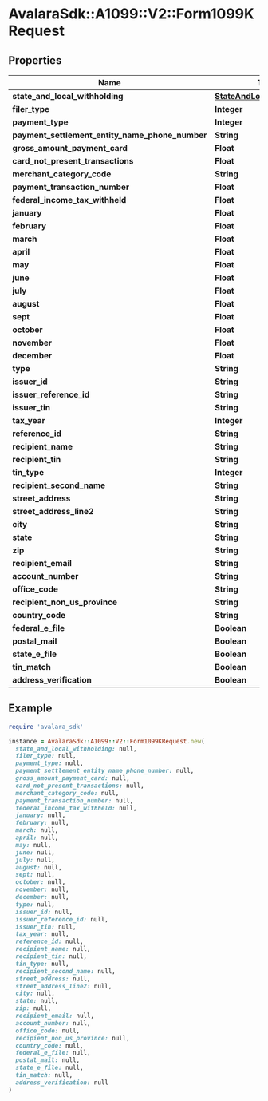 # AvalaraSdk::A1099::V2::Form1099KRequest

## Properties

| Name | Type | Description | Notes |
| ---- | ---- | ----------- | ----- |
| **state_and_local_withholding** | [**StateAndLocalWithholding**](StateAndLocalWithholding.md) |  | [optional] |
| **filer_type** | **Integer** |  | [optional] |
| **payment_type** | **Integer** |  | [optional] |
| **payment_settlement_entity_name_phone_number** | **String** |  | [optional] |
| **gross_amount_payment_card** | **Float** |  | [optional] |
| **card_not_present_transactions** | **Float** |  | [optional] |
| **merchant_category_code** | **String** |  | [optional] |
| **payment_transaction_number** | **Float** |  | [optional] |
| **federal_income_tax_withheld** | **Float** |  | [optional] |
| **january** | **Float** |  | [optional] |
| **february** | **Float** |  | [optional] |
| **march** | **Float** |  | [optional] |
| **april** | **Float** |  | [optional] |
| **may** | **Float** |  | [optional] |
| **june** | **Float** |  | [optional] |
| **july** | **Float** |  | [optional] |
| **august** | **Float** |  | [optional] |
| **sept** | **Float** |  | [optional] |
| **october** | **Float** |  | [optional] |
| **november** | **Float** |  | [optional] |
| **december** | **Float** |  | [optional] |
| **type** | **String** |  | [optional] |
| **issuer_id** | **String** |  | [optional] |
| **issuer_reference_id** | **String** |  | [optional] |
| **issuer_tin** | **String** |  | [optional] |
| **tax_year** | **Integer** |  | [optional] |
| **reference_id** | **String** |  | [optional] |
| **recipient_name** | **String** |  | [optional] |
| **recipient_tin** | **String** |  | [optional] |
| **tin_type** | **Integer** |  | [optional] |
| **recipient_second_name** | **String** |  | [optional] |
| **street_address** | **String** |  | [optional] |
| **street_address_line2** | **String** |  | [optional] |
| **city** | **String** |  | [optional] |
| **state** | **String** |  | [optional] |
| **zip** | **String** |  | [optional] |
| **recipient_email** | **String** |  | [optional] |
| **account_number** | **String** |  | [optional] |
| **office_code** | **String** |  | [optional] |
| **recipient_non_us_province** | **String** |  | [optional] |
| **country_code** | **String** |  | [optional] |
| **federal_e_file** | **Boolean** |  | [optional] |
| **postal_mail** | **Boolean** |  | [optional] |
| **state_e_file** | **Boolean** |  | [optional] |
| **tin_match** | **Boolean** |  | [optional] |
| **address_verification** | **Boolean** |  | [optional] |

## Example

```ruby
require 'avalara_sdk'

instance = AvalaraSdk::A1099::V2::Form1099KRequest.new(
  state_and_local_withholding: null,
  filer_type: null,
  payment_type: null,
  payment_settlement_entity_name_phone_number: null,
  gross_amount_payment_card: null,
  card_not_present_transactions: null,
  merchant_category_code: null,
  payment_transaction_number: null,
  federal_income_tax_withheld: null,
  january: null,
  february: null,
  march: null,
  april: null,
  may: null,
  june: null,
  july: null,
  august: null,
  sept: null,
  october: null,
  november: null,
  december: null,
  type: null,
  issuer_id: null,
  issuer_reference_id: null,
  issuer_tin: null,
  tax_year: null,
  reference_id: null,
  recipient_name: null,
  recipient_tin: null,
  tin_type: null,
  recipient_second_name: null,
  street_address: null,
  street_address_line2: null,
  city: null,
  state: null,
  zip: null,
  recipient_email: null,
  account_number: null,
  office_code: null,
  recipient_non_us_province: null,
  country_code: null,
  federal_e_file: null,
  postal_mail: null,
  state_e_file: null,
  tin_match: null,
  address_verification: null
)
```

